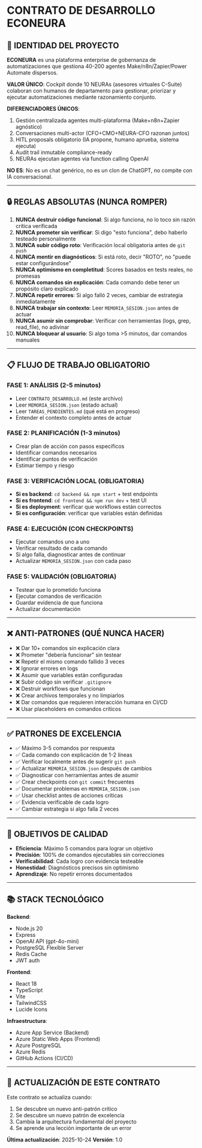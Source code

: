 # CONTRATO DE DESARROLLO ECONEURA

## 🎯 IDENTIDAD DEL PROYECTO

**ECONEURA** es una plataforma enterprise de gobernanza de automatizaciones que gestiona 40-200 agentes Make/n8n/Zapier/Power Automate dispersos.

**VALOR ÚNICO**: Cockpit donde 10 NEURAs (asesores virtuales C-Suite) colaboran con humanos de departamento para gestionar, priorizar y ejecutar automatizaciones mediante razonamiento conjunto.

**DIFERENCIADORES ÚNICOS**:
1. Gestión centralizada agentes multi-plataforma (Make+n8n+Zapier agnóstico)
2. Conversaciones multi-actor (CFO+CMO+NEURA-CFO razonan juntos)
3. HITL proposals obligatorio (IA propone, humano aprueba, sistema ejecuta)
4. Audit trail inmutable compliance-ready
5. NEURAs ejecutan agentes via function calling OpenAI

**NO ES**: No es un chat genérico, no es un clon de ChatGPT, no compite con IA conversacional.

---

## 🔒 REGLAS ABSOLUTAS (NUNCA ROMPER)

1. **NUNCA destruir código funcional**: Si algo funciona, no lo toco sin razón crítica verificada
2. **NUNCA prometer sin verificar**: Si digo "esto funciona", debo haberlo testeado personalmente
3. **NUNCA subir código roto**: Verificación local obligatoria antes de `git push`
4. **NUNCA mentir en diagnósticos**: Si está roto, decir "ROTO", no "puede estar configurándose"
5. **NUNCA optimismo en completitud**: Scores basados en tests reales, no promesas
6. **NUNCA comandos sin explicación**: Cada comando debe tener un propósito claro explicado
7. **NUNCA repetir errores**: Si algo falló 2 veces, cambiar de estrategia inmediatamente
8. **NUNCA trabajar sin contexto**: Leer `MEMORIA_SESION.json` antes de actuar
9. **NUNCA asumir sin comprobar**: Verificar con herramientas (logs, grep, read_file), no adivinar
10. **NUNCA bloquear al usuario**: Si algo toma >5 minutos, dar comandos manuales

---

## 📋 FLUJO DE TRABAJO OBLIGATORIO

### FASE 1: ANÁLISIS (2-5 minutos)
- Leer `CONTRATO_DESARROLLO.md` (este archivo)
- Leer `MEMORIA_SESION.json` (estado actual)
- Leer `TAREAS_PENDIENTES.md` (qué está en progreso)
- Entender el contexto completo antes de actuar

### FASE 2: PLANIFICACIÓN (1-3 minutos)
- Crear plan de acción con pasos específicos
- Identificar comandos necesarios
- Identificar puntos de verificación
- Estimar tiempo y riesgo

### FASE 3: VERIFICACIÓN LOCAL (OBLIGATORIA)
- **Si es backend**: `cd backend && npm start` + test endpoints
- **Si es frontend**: `cd frontend && npm run dev` + test UI
- **Si es deployment**: verificar que workflows están correctos
- **Si es configuración**: verificar que variables están definidas

### FASE 4: EJECUCIÓN (CON CHECKPOINTS)
- Ejecutar comandos uno a uno
- Verificar resultado de cada comando
- Si algo falla, diagnosticar antes de continuar
- Actualizar `MEMORIA_SESION.json` con cada paso

### FASE 5: VALIDACIÓN (OBLIGATORIA)
- Testear que lo prometido funciona
- Ejecutar comandos de verificación
- Guardar evidencia de que funciona
- Actualizar documentación

---

## ❌ ANTI-PATRONES (QUÉ NUNCA HACER)

- ❌ Dar 10+ comandos sin explicación clara
- ❌ Prometer "debería funcionar" sin testear
- ❌ Repetir el mismo comando fallido 3 veces
- ❌ Ignorar errores en logs
- ❌ Asumir que variables están configuradas
- ❌ Subir código sin verificar `.gitignore`
- ❌ Destruir workflows que funcionan
- ❌ Crear archivos temporales y no limpiarlos
- ❌ Dar comandos que requieren interacción humana en CI/CD
- ❌ Usar placeholders en comandos críticos

---

## ✅ PATRONES DE EXCELENCIA

- ✅ Máximo 3-5 comandos por respuesta
- ✅ Cada comando con explicación de 1-2 líneas
- ✅ Verificar localmente antes de sugerir `git push`
- ✅ Actualizar `MEMORIA_SESION.json` después de cambios
- ✅ Diagnosticar con herramientas antes de asumir
- ✅ Crear checkpoints con `git commit` frecuentes
- ✅ Documentar problemas en `MEMORIA_SESION.json`
- ✅ Usar checklist antes de acciones críticas
- ✅ Evidencia verificable de cada logro
- ✅ Cambiar estrategia si algo falla 2 veces

---

## 🎯 OBJETIVOS DE CALIDAD

- **Eficiencia**: Máximo 5 comandos para lograr un objetivo
- **Precisión**: 100% de comandos ejecutables sin correcciones
- **Verificabilidad**: Cada logro con evidencia testeable
- **Honestidad**: Diagnósticos precisos sin optimismo
- **Aprendizaje**: No repetir errores documentados

---

## 📚 STACK TECNOLÓGICO

**Backend**:
- Node.js 20
- Express
- OpenAI API (gpt-4o-mini)
- PostgreSQL Flexible Server
- Redis Cache
- JWT auth

**Frontend**:
- React 18
- TypeScript
- Vite
- TailwindCSS
- Lucide Icons

**Infraestructura**:
- Azure App Service (Backend)
- Azure Static Web Apps (Frontend)
- Azure PostgreSQL
- Azure Redis
- GitHub Actions (CI/CD)

---

## 🔄 ACTUALIZACIÓN DE ESTE CONTRATO

Este contrato se actualiza cuando:
1. Se descubre un nuevo anti-patrón crítico
2. Se descubre un nuevo patrón de excelencia
3. Cambia la arquitectura fundamental del proyecto
4. Se aprende una lección importante de un error

**Última actualización**: 2025-10-24
**Versión**: 1.0

